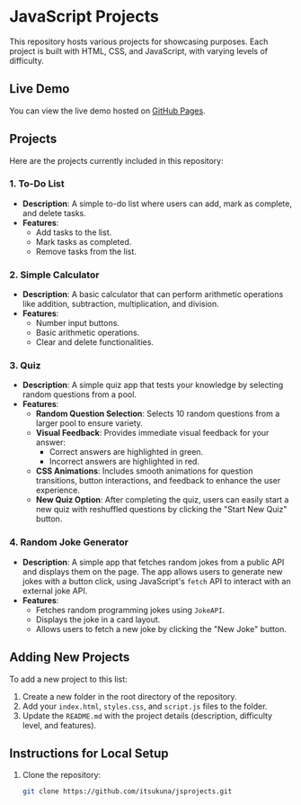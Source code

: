 # JavaScript Projects

This repository hosts various projects for showcasing purposes. Each project is built with HTML, CSS, and JavaScript, with varying levels of difficulty.

## Live Demo

You can view the live demo hosted on [GitHub Pages](https://itsukuna.github.io/jsprojects/).

## Projects

Here are the projects currently included in this repository:

### 1. **To-Do List**

- **Description**: A simple to-do list where users can add, mark as complete, and delete tasks.
- **Features**:
  - Add tasks to the list.
  - Mark tasks as completed.
  - Remove tasks from the list.

### 2. **Simple Calculator**

- **Description**: A basic calculator that can perform arithmetic operations like addition, subtraction, multiplication, and division.
- **Features**:
  - Number input buttons.
  - Basic arithmetic operations.
  - Clear and delete functionalities.

### 3. **Quiz**

- **Description**: A simple quiz app that tests your knowledge by selecting random questions from a pool.
- **Features**:
  - **Random Question Selection**: Selects 10 random questions from a larger pool to ensure variety.
  - **Visual Feedback**: Provides immediate visual feedback for your answer:
    - Correct answers are highlighted in green.
    - Incorrect answers are highlighted in red.
  - **CSS Animations**: Includes smooth animations for question transitions, button interactions, and feedback to enhance the user experience.
  - **New Quiz Option**: After completing the quiz, users can easily start a new quiz with reshuffled questions by clicking the "Start New Quiz" button.

### 4. **Random Joke Generator**

- **Description**: A simple app that fetches random jokes from a public API and displays them on the page. The app allows users to generate new jokes with a button click, using JavaScript's `fetch` API to interact with an external joke API.
- **Features**:
  - Fetches random programming jokes using `JokeAPI`.
  - Displays the joke in a card layout.
  - Allows users to fetch a new joke by clicking the "New Joke" button.

## Adding New Projects

To add a new project to this list:

1. Create a new folder in the root directory of the repository.
2. Add your `index.html`, `styles.css`, and `script.js` files to the folder.
3. Update the `README.md` with the project details (description, difficulty level, and features).

## Instructions for Local Setup

1. Clone the repository:
   ```bash
   git clone https://github.com/itsukuna/jsprojects.git
